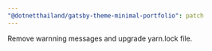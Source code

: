 ```yaml
---
"@dotnetthailand/gatsby-theme-minimal-portfolio": patch
---
```


Remove warnning messages and upgrade yarn.lock file.
